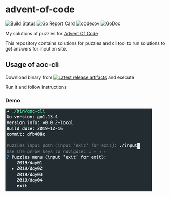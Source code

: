 # advent-of-code

[![Build Status](https://travis-ci.com/oleg-balunenko/advent-of-code.svg?branch=master)](https://travis-ci.com/oleg-balunenko/advent-of-code)
[![Go Report Card](https://goreportcard.com/badge/github.com/oleg-balunenko/advent-of-code)](https://goreportcard.com/report/github.com/oleg-balunenko/advent-of-code)
[![codecov](https://codecov.io/gh/oleg-balunenko/advent-of-code/branch/master/graph/badge.svg)](https://codecov.io/gh/oleg-balunenko/advent-of-code)
[![GoDoc](https://godoc.org/github.com/oleg-balunenko/advent-of-code?status.svg)](https://godoc.org/github.com/oleg-balunenko/advent-of-code)

My solutions of puzzles for [Advent Of Code](https://adventofcode.com/)

This repository contains solutions for puzzles and cli tool to run solutions to get answers for input on site.

## Usage of aoc-cli

Download binary from [![Latest release artifacts](https://img.shields.io/badge/artifacts-download-blue.svg)](https://github.com/oleg-balunenko/advent-of-code/releases/latest)
and execute

Run it and follow instructions

### Demo

![cli demo](./.assets/demo.png)
